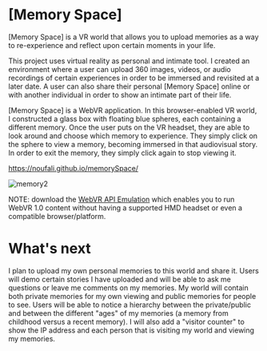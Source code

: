 # [Memory Space]

[Memory Space] is a VR world that allows you to upload memories as a way to re-experience and reflect upon certain moments in your life.

This project uses virtual reality as personal and intimate tool. I created an environment where a user can upload 360 images, videos, or audio recordings of certain experiences in order to be immersed and revisited at a later date. A user can also share their personal [Memory Space] online or with another individual in order to show an intimate part of their life. 

[Memory Space] is a WebVR application. In this browser-enabled VR world, I constructed a glass box with floating blue spheres, each containing a different memory. Once the user puts on the VR headset, they are able to look around and choose which memory to experience. They simply click on the sphere to view a memory, becoming immersed in that audiovisual story. In order to exit the memory, they simply click again to stop viewing it.

https://noufali.github.io/memorySpace/

![memory2](https://user-images.githubusercontent.com/22034616/35661860-f0f4a6b4-06e2-11e8-9d95-309b1d62c486.jpg)

NOTE: download the [WebVR API Emulation](https://chrome.google.com/webstore/detail/webvr-api-emulation/gbdnpaebafagioggnhkacnaaahpiefil?hl=en) which enables you to run WebVR 1.0 content without having a supported HMD headset or even a compatible browser/platform.

# What's next

I plan to upload my own personal memories to this world and share it. Users will demo certain stories I have uploaded and will be able to ask me questions or leave me comments on my memories. My world will contain both private memories for my own viewing and public memories for people to see. Users will be able to notice a hierarchy between the private/public and between the different "ages" of my memories (a memory from childhood versus a recent memory). I will also add a "visitor counter" to show the IP address and each person that is visiting my world and viewing my memories.   
